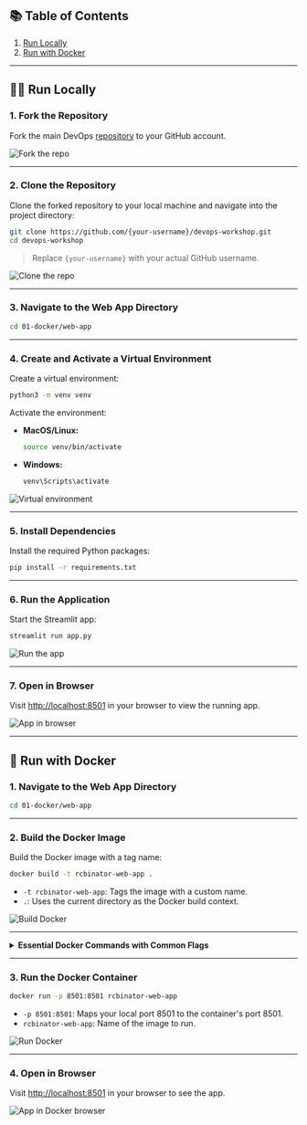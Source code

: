
## 📚 Table of Contents

1. [Run Locally](#-run-locally)
2. [Run with Docker](#-run-with-docker)

---

## 🧑‍💻 Run Locally

### 1. Fork the Repository

Fork the main DevOps [repository](https://github.com/sumanth107/devOps) to your GitHub account.

![Fork the repo](images/image-1.png)

---

### 2. Clone the Repository

Clone the forked repository to your local machine and navigate into the project directory:

```bash
git clone https://github.com/{your-username}/devops-workshop.git
cd devops-workshop
```

> Replace `{your-username}` with your actual GitHub username.

![Clone the repo](images/image-2.png)

---

### 3. Navigate to the Web App Directory

```bash
cd 01-docker/web-app
```

---

### 4. Create and Activate a Virtual Environment

Create a virtual environment:

```bash
python3 -m venv venv
```

Activate the environment:

- **MacOS/Linux:**
  ```bash
  source venv/bin/activate
  ```
- **Windows:**
  ```bash
  venv\Scripts\activate
  ```

![Virtual environment](images/image-4.png)

---

### 5. Install Dependencies

Install the required Python packages:

```bash
pip install -r requirements.txt
```

---

### 6. Run the Application

Start the Streamlit app:

```bash
streamlit run app.py
```

![Run the app](images/image-5.png)

---

### 7. Open in Browser

Visit [http://localhost:8501](http://localhost:8501) in your browser to view the running app.

![App in browser](images/image.png)

---

## 🐳 Run with Docker

### 1. Navigate to the Web App Directory

```bash
cd 01-docker/web-app
```

---

### 2. Build the Docker Image

Build the Docker image with a tag name:

```bash
docker build -t rcbinator-web-app .
```

- `-t rcbinator-web-app`: Tags the image with a custom name.
- `.`: Uses the current directory as the Docker build context.

![Build Docker](images/image-7.png)

---

<details><summary><b>Essential Docker Commands with Common Flags</b>
</summary>


#### 🔧 Basics

- **Check Docker version**
  ```bash
  docker --version
  ```

- **List containers & images**
  ```bash
  docker ps -a        # All containers (running + stopped)
  docker images       # All local images
  ```

#### 🚀 Run & Manage Containers

- **Run container**
  ```bash
  docker run -d -p 3000:3000 --name myapp <image>
  ```
  - `-d`: Detached mode  
  - `-p`: Port mapping (`host:container`)  
  - `--name`: Custom container name  

- **Run with volume (bind mount)**
  ```bash
  docker run -v $(pwd):/app <image>
  ```
  - `-v`: Mounts current dir to `/app` in container  

- **Interactive shell in running container**
  ```bash
  docker exec -it <container> /bin/bash
  ```
  - `-it`: Interactive + TTY shell access  

- **Auto-remove after exit**
  ```bash
  docker run --rm <image>
  ```

- **Start / Stop / Remove container**
  ```bash
  docker start <container>
  docker stop <container>
  docker rm <container>
  ```

#### 🖼️ Image Management

- **Build image**
  ```bash
  docker build -t myapp:latest .
  ```
  - `-t`: Tag the image (e.g., `name:tag`)  

- **Pull / Remove image**
  ```bash
  docker pull <image>
  docker rmi <image>
  ```

#### 🧹 Clean Up

- **Remove unused resources**
  ```bash
  docker system prune
  ```

---

> 🧠 Pro Tip: Combine `--rm`, `-v`, and `-it` for quick testing:
> ```bash
> docker run --rm -v $(pwd):/app -it <image> /bin/bash
> ```


</details>

---

### 3. Run the Docker Container

```bash
docker run -p 8501:8501 rcbinator-web-app
```

- `-p 8501:8501`: Maps your local port 8501 to the container's port 8501.
- `rcbinator-web-app`: Name of the image to run.

![Run Docker](images/image-8.png)

---

### 4. Open in Browser

Visit [http://localhost:8501](http://localhost:8501) in your browser to see the app.

![App in Docker browser](images/image-9.png)
